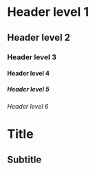 
# Header level 1
## Header level 2
### Header level 3
#### Header level 4
##### Header level 5
###### Header level 6





Title 
=



Subtitle
--


